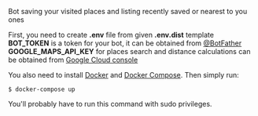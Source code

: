 Bot saving your visited places and listing recently saved or nearest to you ones

First, you need to create <b>.env</b> file from given <b>.env.dist</b> template <br/>
<b>BOT_TOKEN</b> is a token for your bot, it can be obtained from
[@BotFather](https://t.me/BotFather) <br/>
<b>GOOGLE_MAPS_API_KEY</b> for places search and distance calculations can be obtained from
[Google Cloud console](https://console.cloud.google.com)

You also need to install [Docker](https://docs.docker.com/get-docker/)
and [Docker Compose](https://docs.docker.com/compose/install/).
Then simply run:
```
$ docker-compose up
```
You'll probably have to run this command with sudo privileges.
